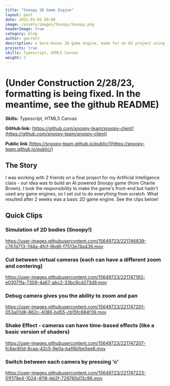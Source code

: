 ```yaml
---
title: "Snoopy 2D Game Engine"
layout: post
date: 2021-03-01 09:00
image: /assets/images/Snoopy/Snoopy.png
headerImage: true
category: blog
author: garrett
description: a bare-bones 2D game engine, made for an AI project using Snoopy from Charlie Brown!
projects: true
skills: Typescript, HTML5 Canvas
weight: 2
---
```


# (Under Construction 2/28/23, formatting is being fixed. In the meantime, see the github README)

**Skills:** Typescript, HTML5 Canvas

**GitHub link:** [https://github.com/snoopy-team/snoopy-client](https://github.com/snoopy-team/snoopy-client)

**Public link** [https://snoopy-team.github.io/public/](https://snoopy-team.github.io/public/)

## The Story
I was working with 2 friends on a final project for my Artificial Intelligence class - our idea was to build an AI powered Snoopy game (from Charlie Brown). I took the responsibility to make the game's front-end but hadn't used any game engines, so I set out to do everything from scratch. What resulted after 2 weeks was a basic 2D game engine. See the clips below!

## Quick Clips
### Simulation of 2D bodies (Snoopy!)
https://user-images.githubusercontent.com/15649723/221746839-c767d713-7d4a-4fcf-9bd6-f7513e74a436.mov
### Cut between virtual cameras (each can have a different zoom and centering)
https://user-images.githubusercontent.com/15649723/221747193-e03071fa-7309-4a67-abc2-33bc9cd273d9.mov
### Debug camera gives you the ability to zoom and pan
https://user-images.githubusercontent.com/15649723/221747201-053a01d8-862c-4086-bd55-cb15fc684f39.mov
### Shake Effect - cameras can have time-based effects (like a basic version of shaders)
https://user-images.githubusercontent.com/15649723/221747207-fc8ac80d-8caa-42c5-9e0a-baf6b1be5ee6.mov
### Switch between each camera by pressing 'c'
https://user-images.githubusercontent.com/15649723/221747223-01f179e4-1024-4f16-bb2f-729760d13c96.mov
